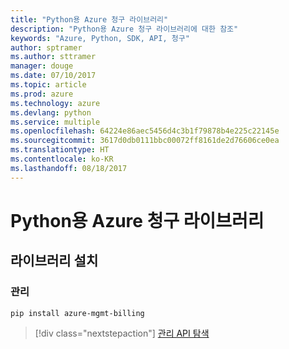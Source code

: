 ```yaml
---
title: "Python용 Azure 청구 라이브러리"
description: "Python용 Azure 청구 라이브러리에 대한 참조"
keywords: "Azure, Python, SDK, API, 청구"
author: sptramer
ms.author: sttramer
manager: douge
ms.date: 07/10/2017
ms.topic: article
ms.prod: azure
ms.technology: azure
ms.devlang: python
ms.service: multiple
ms.openlocfilehash: 64224e86aec5456d4c3b1f79878b4e225c22145e
ms.sourcegitcommit: 3617d0db0111bbc00072ff8161de2d76606ce0ea
ms.translationtype: HT
ms.contentlocale: ko-KR
ms.lasthandoff: 08/18/2017
---
```

# <a name="azure-billing-libraries-for-python"></a>Python용 Azure 청구 라이브러리

## <a name="install-the-libraries"></a>라이브러리 설치


### <a name="management"></a>관리

```bash
pip install azure-mgmt-billing
```
> [!div class="nextstepaction"]
> [관리 API 탐색](/python/api/overview/azure/billing/managementlibrary)